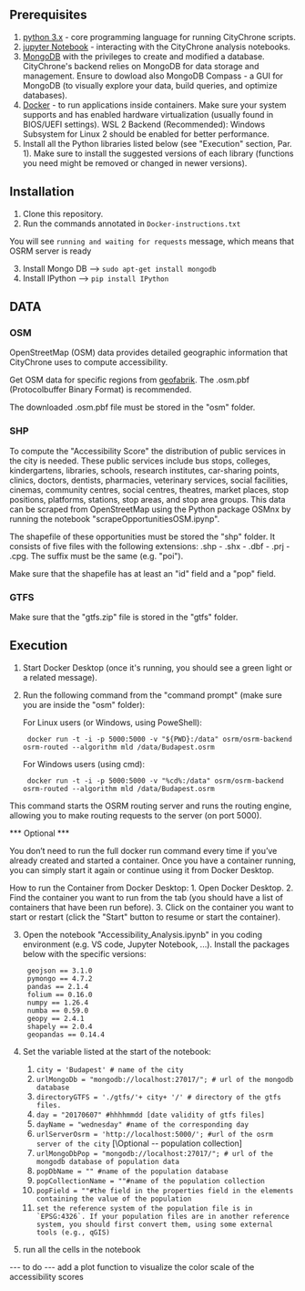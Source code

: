 

## Prerequisites
1. [python 3.x](https://www.python.org/download/releases/3.0/) - core programming language for running CityChrone scripts.
2. [jupyter Notebook](http://jupyter.org/) -  interacting with the CityChrone analysis notebooks.
3. [MongoDB](https://www.mongodb.com/download-center#community) with the privileges to create and modified a database. CityChrone's backend relies on MongoDB for data storage and management. Ensure to dowload also MongoDB Compass - a GUI for MongoDB (to visually explore your data, build queries, and optimize databases).
4. [Docker](https://docs.docker.com/get-started/get-docker/) - to run applications inside containers. Make sure your system supports and has enabled hardware virtualization (usually found in BIOS/UEFI settings). WSL 2 Backend (Recommended): Windows Subsystem for Linux 2 should be enabled for better performance.
5. Install all the Python libraries listed below (see "Execution" section, Par. 1). Make sure to install the suggested versions of each library (functions you need might be removed or changed in newer versions).

## Installation
1. Clone this repository.
2. Run the commands annotated in `Docker-instructions.txt` 

You will see `running and waiting for requests` message, which means that OSRM server is ready

3. Install Mongo DB --> `sudo apt-get install mongodb`
4. Install IPython --> `pip install IPython`

## DATA

### OSM
OpenStreetMap (OSM) data provides detailed geographic information that CityChrone uses to compute accessibility.

Get OSM data for specific regions from [geofabrik](https://download.geofabrik.de/). The .osm.pbf (Protocolbuffer Binary Format) is recommended.

The downloaded .osm.pbf file must be stored in the "osm" folder.

### SHP
To compute the "Accessibility Score" the distribution of public services in the city is needed. These public services include bus stops, colleges, kindergartens, libraries, schools, research institutes, car-sharing points, clinics, doctors, dentists, pharmacies, veterinary services, social facilities, cinemas, community centres, social centres, theatres, market places, stop positions, platforms, stations, stop areas, and stop area groups. This data can be scraped from OpenStreetMap using the Python package OSMnx by running the notebook "scrapeOpportunitiesOSM.ipynp".

The shapefile of these opportunities must be stored the "shp" folder. It consists of five files with the following extensions: .shp - .shx - .dbf - .prj - .cpg. The suffix must be the same (e.g. "poi").

Make sure that the shapefile has at least an "id" field and a "pop" field.

### GTFS
Make sure that the "gtfs.zip" file is stored in the "gtfs" folder.

## Execution
1. Start Docker Desktop (once it's running, you should see a green light or a related message).

2. Run the following command from the "command prompt" (make sure you are inside the "osm" folder): 

	For Linux users (or Windows, using PoweShell):

		docker run -t -i -p 5000:5000 -v "${PWD}:/data" osrm/osrm-backend osrm-routed --algorithm mld /data/Budapest.osrm

	For Windows users (using cmd):

		docker run -t -i -p 5000:5000 -v "%cd%:/data" osrm/osrm-backend osrm-routed --algorithm mld /data/Budapest.osrm

This command starts the OSRM routing server and runs the routing engine, allowing you to make routing requests to the server (on port 5000).

   *** Optional ***

You don’t need to run the full docker run command every time if you’ve already created and started a container. Once you have a container running, you can simply start it again or continue using it from Docker Desktop.

How to run the Container from Docker Desktop: 1. Open Docker Desktop. 2. Find the container you want to run from the tab (you should have a list of containers that have been run before). 3. Click on the container you want to start or restart (click the "Start" button to resume or start the container).

3. Open the notebook "Accessibility_Analysis.ipynb" in you coding environment (e.g. VS code, Jupyter Notebook, ...). Install the packages below with the specific versions:

		geojson == 3.1.0
		pymongo == 4.7.2
		pandas == 2.1.4
		folium == 0.16.0
		numpy == 1.26.4
		numba == 0.59.0
		geopy == 2.4.1
		shapely == 2.0.4
		geopandas == 0.14.4


4. Set the variable listed at the start of the notebook:
	1. ```city = 'Budapest' # name of the city```
	2. ```urlMongoDb = "mongodb://localhost:27017/"; # url of the mongodb database```
	3. ```directoryGTFS = './gtfs/'+ city+ '/' # directory of the gtfs files.```
	4. ```day = "20170607" #hhhhmmdd [date validity of gtfs files]```
	5. ```dayName = "wednesday" #name of the corresponding day```
	6. ```urlServerOsrm = 'http://localhost:5000/'; #url of the osrm server of the city```
    \[\Optional -- population collection]
    7. ```urlMongoDbPop = "mongodb://localhost:27017/"; # url of the mongodb database of population data```
    8. ```popDbName = "" #name of the population database```
    9. ```popCollectionName = ""#name of the population collection```
    10. ```popField = ""#the field in the properties field in the elements containing the value of the population```
    11. ```set the reference system of the population file is in `EPSG:4326`. If your population files are in another reference system, you should first convert them, using some external tools (e.g., qGIS)```

5. run  all the cells in the notebook 

  --- to do ---  add a plot function to visualize the color scale of the accessibility scores





